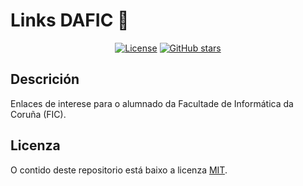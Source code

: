 # Links DAFIC 🔗

<div align="center">

[![License](<https://img.shields.io/github/license/dafic-udc/links>)](<LICENSE> "License")
[![GitHub stars](https://img.shields.io/github/stars/dafic-udc/links)](<https://github.com/dafic-udc/links/stargazers> "Stars")

</div>

## Descrición

Enlaces de interese para o alumnado da Facultade de Informática da Coruña (FIC).

## Licenza

O contido deste repositorio está baixo a licenza [MIT](LICENSE).
